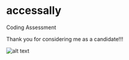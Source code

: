 # accessally
Coding Assessment

Thank you for considering me as a candidate!!!


![alt text](https://www.google.com/url?sa=i&url=https%3A%2F%2Fwww.123rf.com%2Fclipart-vector%2Fthank_you.html&psig=AOvVaw3SfsTHrPr1qxj-4krO0Csc&ust=1684730092318000&source=images&cd=vfe&ved=0CBEQjRxqFwoTCND11ubKhf8CFQAAAAAdAAAAABAF)

